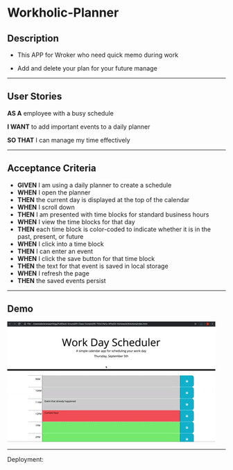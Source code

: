 # Workholic-Planner

## Description
 
* This APP for Wroker who need quick memo during work

* Add and delete your plan for your future manage


---

## User Stories

**AS A** employee with a busy schedule

**I WANT** to add important events to a daily planner

**SO THAT** I can manage my time effectively


---


## Acceptance Criteria

* **GIVEN** I am using a daily planner to create a schedule
* **WHEN** I open the planner
* **THEN** the current day is displayed at the top of the calendar
* **WHEN** I scroll down
* **THEN** I am presented with time blocks for standard business hours
* **WHEN** I view the time blocks for that day
* **THEN** each time block is color-coded to indicate whether it is in the past, present, or future
* **WHEN** I click into a time block
* **THEN** I can enter an event
* **WHEN** I click the save button for that time block
* **THEN** the text for that event is saved in local storage
* **WHEN** I refresh the page
* **THEN** the saved events persist

---

## Demo

![Demo Image](./Asset/images/05-third-party-apis-homework-demo.gif)

---

Deployment: 

